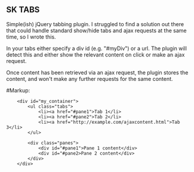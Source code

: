 SK TABS
--------------------------------------------------

Simple(ish) jQuery tabbing plugin. I struggled to find a solution out there that could handle standard show/hide tabs and ajax requests at the same time, so I wrote this.

In your tabs either specify a div id (e.g. "#myDiv") or a url. The plugin will detect this and either show the relevant content on click or make an ajax request.

Once content has been retrieved via an ajax request, the plugin stores the content, and won't make any further requests for the same content.

#Markup:

		<div id="my_container">
			<ul class="tabs">
				<li><a href="#pane1">Tab 1</li>
				<li><a href="#pane2">Tab 2</li>
				<li><a href="http://example.com/ajaxcontent.html">Tab 3</li>
			</ul>
	
			<div class="panes">
				<div id="#pane1">Pane 1 content</div>
				<div id="#pane2>Pane 2 content</div>
			</div>
		</div>
